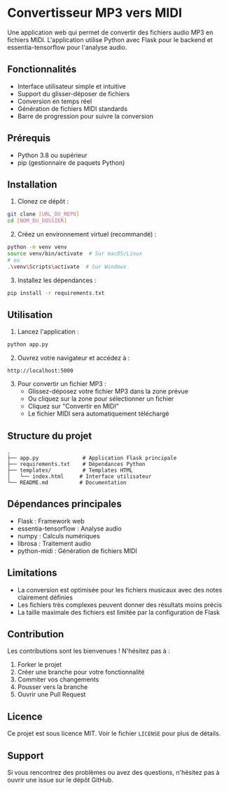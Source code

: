 # Convertisseur MP3 vers MIDI

Une application web qui permet de convertir des fichiers audio MP3 en fichiers MIDI. L'application utilise Python avec Flask pour le backend et essentia-tensorflow pour l'analyse audio.

## Fonctionnalités

- Interface utilisateur simple et intuitive
- Support du glisser-déposer de fichiers
- Conversion en temps réel
- Génération de fichiers MIDI standards
- Barre de progression pour suivre la conversion

## Prérequis

- Python 3.8 ou supérieur
- pip (gestionnaire de paquets Python)

## Installation

1. Clonez ce dépôt :
```bash
git clone [URL_DU_REPO]
cd [NOM_DU_DOSSIER]
```

2. Créez un environnement virtuel (recommandé) :
```bash
python -m venv venv
source venv/bin/activate  # Sur macOS/Linux
# ou
.\venv\Scripts\activate  # Sur Windows
```

3. Installez les dépendances :
```bash
pip install -r requirements.txt
```

## Utilisation

1. Lancez l'application :
```bash
python app.py
```

2. Ouvrez votre navigateur et accédez à :
```
http://localhost:5000
```

3. Pour convertir un fichier MP3 :
   - Glissez-déposez votre fichier MP3 dans la zone prévue
   - Ou cliquez sur la zone pour sélectionner un fichier
   - Cliquez sur "Convertir en MIDI"
   - Le fichier MIDI sera automatiquement téléchargé

## Structure du projet

```
.
├── app.py              # Application Flask principale
├── requirements.txt    # Dépendances Python
├── templates/          # Templates HTML
│   └── index.html     # Interface utilisateur
└── README.md          # Documentation
```

## Dépendances principales

- Flask : Framework web
- essentia-tensorflow : Analyse audio
- numpy : Calculs numériques
- librosa : Traitement audio
- python-midi : Génération de fichiers MIDI

## Limitations

- La conversion est optimisée pour les fichiers musicaux avec des notes clairement définies
- Les fichiers très complexes peuvent donner des résultats moins précis
- La taille maximale des fichiers est limitée par la configuration de Flask

## Contribution

Les contributions sont les bienvenues ! N'hésitez pas à :
1. Forker le projet
2. Créer une branche pour votre fonctionnalité
3. Commiter vos changements
4. Pousser vers la branche
5. Ouvrir une Pull Request

## Licence

Ce projet est sous licence MIT. Voir le fichier `LICENSE` pour plus de détails.

## Support

Si vous rencontrez des problèmes ou avez des questions, n'hésitez pas à ouvrir une issue sur le dépôt GitHub. 
